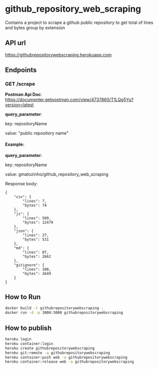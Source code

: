 # github_repository_web_scraping
Contains a project to scrape a github public repository to get total of lines and bytes group by extension


## API url

https://githubrepositorywebscraping.herokuapp.com


## Endpoints

### GET /scrape

**Postman Api Doc**: https://documenter.getpostman.com/view/4737860/T1LQg5Yu?version=latest

**query_parameter**:

key: repositoryName

value: "public repository name"


#### Example: 

**query_parameter**:

key: repositoryName

value: gmatozinho/github_repository_web_scraping



Response body:

```
{
    "csv": {
        "lines": 7,
        "bytes": 74
    },
    "js": {
        "lines": 509,
        "bytes": 12479
    },
    "json": {
        "lines": 27,
        "bytes": 531
    },
    "md": {
        "lines": 87,
        "bytes": 2662
    },
    "gitignore": {
        "lines": 108,
        "bytes": 1649
    }
}
```

## How to Run

```sh
docker build -t githubrepositorywebscraping .
docker run -d -p 3000:3000 githubrepositorywebscraping
```

## How to publish

```sh
heroku login
heroku container:login 
heroku create githubrepositorywebscraping
heroku git:remote -a githubrepositorywebscraping
heroku container:push web -a githubrepositorywebscraping
heroku container:release web -a githubrepositorywebscraping
```



